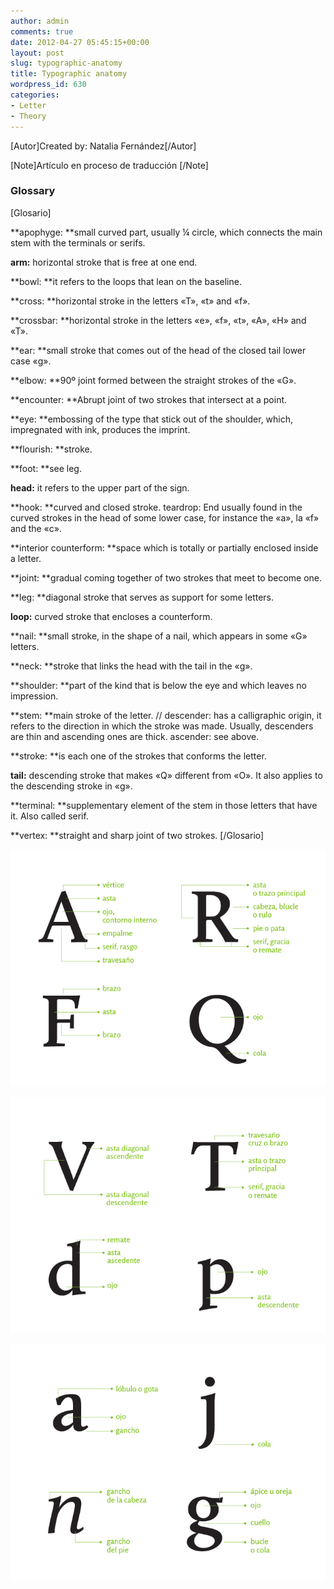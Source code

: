 ```yaml
---
author: admin
comments: true
date: 2012-04-27 05:45:15+00:00
layout: post
slug: typographic-anatomy
title: Typographic anatomy
wordpress_id: 630
categories:
- Letter
- Theory
---
```


[Autor]Created by: Natalia Fernández[/Autor]

[Note]Artículo en proceso de traducción [/Note]



### Glossary


[Glosario]

**apophyge: **small curved part, usually ¼ circle, which connects the main stem with the terminals or serifs. 

**arm:** horizontal stroke that is free at one end. 

**bowl: **it refers to the loops that lean on the baseline. 

**cross: **horizontal stroke in the letters «T», «t» and «f».

**crossbar: **horizontal stroke in the letters «e», «f», «t», «A», «H» and «T». 

**ear: **small stroke that comes out of the head of the closed tail lower case «g».  

**elbow: **90º joint formed between the straight strokes of the «G». 

**encounter: **Abrupt joint of two strokes that intersect at a point.

**eye: **embossing of the type that stick out of the shoulder, which, impregnated with ink, produces the imprint. 

**flourish: **stroke. 

**foot: **see leg.

**head:** it refers to the upper part of the sign. 

**hook: **curved and closed stroke. teardrop: End usually found in the curved strokes in the head of some lower case, for instance the «a», la «f» and the «c». 

**interior counterform: **space which is totally or partially enclosed inside a letter. 

**joint: **gradual coming together of two strokes that meet to become one. 

**leg: **diagonal stroke that serves as support for some letters. 

**loop:** curved stroke that encloses a counterform. 

**nail: **small stroke, in the shape of a nail, which appears in some «G» letters.

**neck: **stroke that links the head with the tail in the «g». 

**shoulder: **part of the kind that is below the eye and which leaves no impression. 

**stem: **main stroke of the letter. // descender: has a calligraphic origin, it refers to the direction in which the stroke was made. Usually, descenders are thin and ascending ones are thick. ascender: see above. 

**stroke: **is each one of the strokes that conforms the letter. 

**tail:** descending stroke that makes «Q» different from «O». It also applies to the descending stroke in «g».   

**terminal: **supplementary element of the stem in those letters that have it. Also called serif. 
 
**vertex: **straight and sharp joint of two strokes.
[/Glosario]

![T04B-02](/en-US/images/T04B-02.jpg)

![T04B-03](/en-US/images/T04B-03.jpg)

![T04B-04](/en-US/images/T04B-04.jpg)

